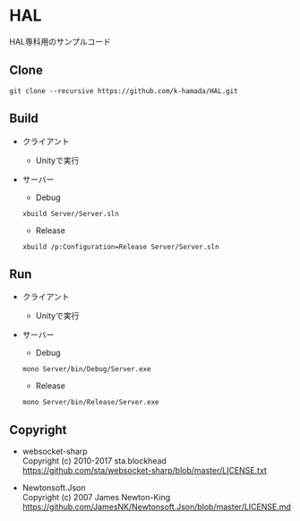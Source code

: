 HAL
===============

HAL専科用のサンプルコード

## Clone

```
git clone --recursive https://github.com/k-hamada/HAL.git
```

## Build

* クライアント
  * Unityで実行

* サーバー
  - Debug
  ```
  xbuild Server/Server.sln
  ```
  - Release
  ```
  xbuild /p:Configuration=Release Server/Server.sln
  ```

## Run

* クライアント
  * Unityで実行

* サーバー
  - Debug
  ```
  mono Server/bin/Debug/Server.exe
  ```
  - Release
  ```
  mono Server/bin/Release/Server.exe
  ```

## Copyright

* websocket-sharp  
  Copyright (c) 2010-2017 sta.blockhead  
  https://github.com/sta/websocket-sharp/blob/master/LICENSE.txt

* Newtonsoft.Json  
  Copyright (c) 2007 James Newton-King  
  https://github.com/JamesNK/Newtonsoft.Json/blob/master/LICENSE.md
